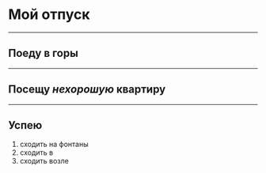 # Мой отпуск

---
## Поеду в **горы**
---
## Посещу **_нехорошую_ квартиру**
---
## Успею
1. сходить на фонтаны
2. сходить в
3. сходить возле